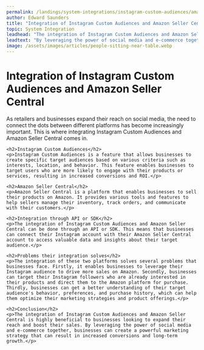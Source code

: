 ```yaml
---
permalink: /landings/system-integrations/instagram-custom-audiences/amazon-seller-central
author: Edward Saunders
title: "Integration of Instagram Custom Audiences and Amazon Seller Central"
topic: System Integration
leadhead: "The integration of Instagram Custom Audiences and Amazon Seller Central is highly beneficial to businesses looking to expand their reach and boost their sales"
leadtext: "By leveraging the power of social media and e-commerce together, businesses can create a powerful marketing strategy that can result in increased conversions and long-term growth."
image: /assets/images/articles/people-sitting-near-table.webp
---
```

<div class="arttext">	<h1>Integration of Instagram Custom Audiences and Amazon Seller Central</h1>
	<p>As retailers and businesses expand their reach on social media, the need to connect the dots between different platforms has become increasingly important. This is where integrating Instagram Custom Audiences and Amazon Seller Central comes in.</p>

	<h2>Instagram Custom Audiences</h2>
	<p>Instagram Custom Audiences is a feature that allows businesses to create specific target audiences based on various criteria such as interests, location, and behavior. This feature enables businesses to target users who are more likely to engage with their products or services, resulting in increased conversions and ROI.</p>

	<h2>Amazon Seller Central</h2>
	<p>Amazon Seller Central is a platform that enables businesses to sell their products on Amazon. It provides various tools and features to help sellers manage their inventory, track orders, and communicate with their customers.</p>

	<h2>Integration through API or SDK</h2>
	<p>The integration of Instagram Custom Audiences and Amazon Seller Central can be done through an API or SDK. This means that businesses can connect their Instagram account with their Amazon Seller Central account to access valuable data and insights about their target audience.</p>

	<h2>Problems their integration solves</h2>
	<p>The integration of these two platforms solves several problems that businesses face. Firstly, it enables businesses to leverage their Instagram audience to drive more sales on Amazon. Secondly, businesses can target their Instagram followers who are already interested in their products and direct them to the Amazon platform for purchase. Thirdly, businesses can get a better understanding of their target audience's behavior, preferences, and purchase history, which can help them optimize their marketing strategies and product offerings.</p>

	<h2>Conclusion</h2>
	<p>The integration of Instagram Custom Audiences and Amazon Seller Central is highly beneficial to businesses looking to expand their reach and boost their sales. By leveraging the power of social media and e-commerce together, businesses can create a powerful marketing strategy that can result in increased conversions and long-term growth.</p>
</div>